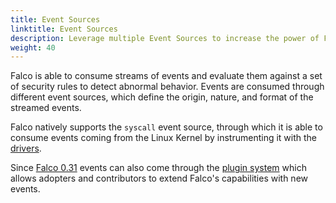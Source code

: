 ```yaml
---
title: Event Sources
linktitle: Event Sources
description: Leverage multiple Event Sources to increase the power of Falco
weight: 40
---
```


Falco is able to consume streams of events and evaluate them against a set of security rules to detect abnormal behavior. Events are consumed through different event sources, which define the origin, nature, and format of the streamed events.

Falco natively supports the `syscall` event source, through which it is able to consume events coming from the Linux Kernel by instrumenting it with the [drivers](/docs/event-sources/drivers). 

Since [Falco 0.31](/blog/falco-0-31-0/) events can also come through the [plugin system](/docs/event-sources/plugins/) which allows adopters and contributors to extend Falco's capabilities with new events.
